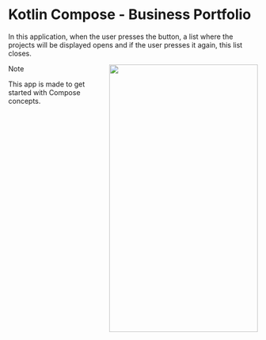 # Kotlin Compose - Business Portfolio
<div align="left">
  
  In this application, when the user presses the button, a list where the projects will be displayed opens and if the user presses it again, this list closes.

  <img src = "https://github.com/aydozy/KotlinCompose-BusinessPortfolio/assets/104395137/ca2ba4e1-5d91-4781-94da-12bc868a0324" width = "300" height ="540" align = "right">
</div>
  




> [!NOTE]
> This app is made to get started with Compose concepts.

